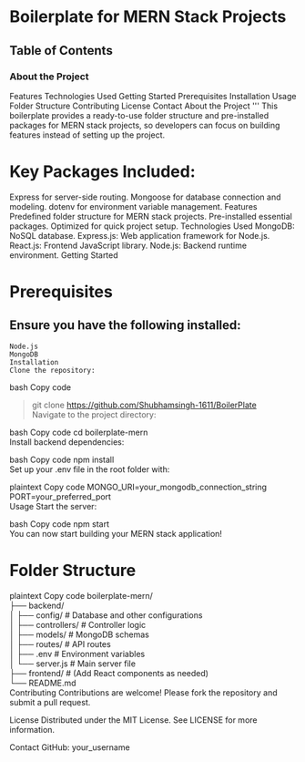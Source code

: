# Boilerplate for MERN Stack Projects


## Table of Contents
### About the Project

Features
Technologies Used
Getting Started
Prerequisites
Installation
Usage
Folder Structure
Contributing
License
Contact
About the Project
'''
This boilerplate provides a ready-to-use folder structure and pre-installed packages for MERN stack projects, so developers can focus on building features instead of setting up the project.

# Key Packages Included:

Express for server-side routing.
Mongoose for database connection and modeling.
dotenv for environment variable management.
Features
Predefined folder structure for MERN stack projects.
Pre-installed essential packages.
Optimized for quick project setup.
Technologies Used
MongoDB: NoSQL database.
Express.js: Web application framework for Node.js.
React.js: Frontend JavaScript library.
Node.js: Backend runtime environment.
Getting Started
# Prerequisites
## Ensure you have the following installed:
```
Node.js
MongoDB
Installation
Clone the repository:
```
bash
Copy code
> git clone https://github.com/Shubhamsingh-1611/BoilerPlate  
Navigate to the project directory:

bash
Copy code
cd boilerplate-mern  
Install backend dependencies:

bash
Copy code
npm install  
Set up your .env file in the root folder with:

plaintext
Copy code
MONGO_URI=your_mongodb_connection_string  
PORT=your_preferred_port  
Usage
Start the server:

bash
Copy code
npm start  
You can now start building your MERN stack application!

# Folder Structure
plaintext
Copy code
boilerplate-mern/  
├── backend/  
│   ├── config/          # Database and other configurations  
│   ├── controllers/     # Controller logic  
│   ├── models/          # MongoDB schemas  
│   ├── routes/          # API routes  
│   ├── .env             # Environment variables  
│   └── server.js        # Main server file  
├── frontend/            # (Add React components as needed)  
└── README.md  
Contributing
Contributions are welcome! Please fork the repository and submit a pull request.

License
Distributed under the MIT License. See LICENSE for more information.

Contact
GitHub: your_username
